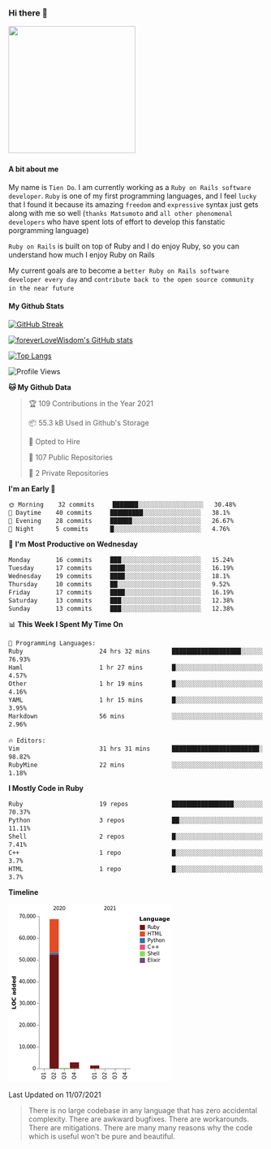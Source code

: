 ### Hi there 👋

<!--
**foreverLoveWisdom/foreverLoveWisdom** is a ✨ _special_ ✨ repository because its `README.md` (this file) appears on your GitHub profile.

Here are some ideas to get you started:

- 🔭 I’m currently working on ...
- 🌱 I’m currently learning ...
- 👯 I’m looking to collaborate on ...
- 🤔 I’m looking for help with ...
- 💬 Ask me about ...
- 📫 How to reach me: ...
- 😄 Pronouns: ...
- ⚡ Fun fact: ...
-->

<img src="https://codecondo.com/wp-content/uploads/2017/09/railslogo.png" width="250" height="250">

#### A bit about me
My name is `Tien Do`. I am currently working as a `Ruby on Rails software developer`. `Ruby` is one of my first programming languages, and I feel `lucky` that I found it because its amazing `freedom` and `expressive` syntax just gets along with me so well (`thanks Matsumoto` and `all other phenomenal developers` who have spent lots of effort to develop this fanstatic porgramming language)

`Ruby on Rails` is built on top of Ruby and I do enjoy Ruby, so you can understand how much I enjoy Ruby on Rails

My current goals are to become a `better Ruby on Rails software developer every day` and `contribute back to the open source community in the near future`

#### My Github Stats

[![GitHub Streak](https://github-readme-streak-stats.herokuapp.com/?user=foreverLoveWisdom&theme=dracula)](https://git.io/streak-stats)
&nbsp;
&nbsp;

[![foreverLoveWisdom's GitHub stats](https://github-readme-stats.vercel.app/api?username=foreverLoveWisdom&show_icons=true&theme=react&count_private=true)](https://github.com/anuraghazra/github-readme-stats)

[![Top Langs](https://github-readme-stats.vercel.app/api/top-langs/?username=foreverLoveWisdom&show_icons=true&theme=vue-dark)](https://github.com/anuraghazra/github-readme-stats)

<!--START_SECTION:waka-->
![Profile Views](http://img.shields.io/badge/Profile%20Views-55-blue)

**🐱 My Github Data** 

> 🏆 109 Contributions in the Year 2021
 > 
> 📦 55.3 kB Used in Github's Storage 
 > 
> 💼 Opted to Hire
 > 
> 📜 107 Public Repositories 
 > 
> 🔑 2 Private Repositories  
 > 
**I'm an Early 🐤** 

```text
🌞 Morning    32 commits     ███████░░░░░░░░░░░░░░░░░░   30.48% 
🌆 Daytime    40 commits     █████████░░░░░░░░░░░░░░░░   38.1% 
🌃 Evening    28 commits     ██████░░░░░░░░░░░░░░░░░░░   26.67% 
🌙 Night      5 commits      █░░░░░░░░░░░░░░░░░░░░░░░░   4.76%

```
📅 **I'm Most Productive on Wednesday** 

```text
Monday       16 commits     ███░░░░░░░░░░░░░░░░░░░░░░   15.24% 
Tuesday      17 commits     ████░░░░░░░░░░░░░░░░░░░░░   16.19% 
Wednesday    19 commits     ████░░░░░░░░░░░░░░░░░░░░░   18.1% 
Thursday     10 commits     ██░░░░░░░░░░░░░░░░░░░░░░░   9.52% 
Friday       17 commits     ████░░░░░░░░░░░░░░░░░░░░░   16.19% 
Saturday     13 commits     ███░░░░░░░░░░░░░░░░░░░░░░   12.38% 
Sunday       13 commits     ███░░░░░░░░░░░░░░░░░░░░░░   12.38%

```


📊 **This Week I Spent My Time On** 

```text
💬 Programming Languages: 
Ruby                     24 hrs 32 mins      ███████████████████░░░░░░   76.93% 
Haml                     1 hr 27 mins        █░░░░░░░░░░░░░░░░░░░░░░░░   4.57% 
Other                    1 hr 19 mins        █░░░░░░░░░░░░░░░░░░░░░░░░   4.16% 
YAML                     1 hr 15 mins        █░░░░░░░░░░░░░░░░░░░░░░░░   3.95% 
Markdown                 56 mins             ░░░░░░░░░░░░░░░░░░░░░░░░░   2.96%

🔥 Editors: 
Vim                      31 hrs 31 mins      ████████████████████████░   98.82% 
RubyMine                 22 mins             ░░░░░░░░░░░░░░░░░░░░░░░░░   1.18%

```

**I Mostly Code in Ruby** 

```text
Ruby                     19 repos            █████████████████░░░░░░░░   70.37% 
Python                   3 repos             ██░░░░░░░░░░░░░░░░░░░░░░░   11.11% 
Shell                    2 repos             █░░░░░░░░░░░░░░░░░░░░░░░░   7.41% 
C++                      1 repo              █░░░░░░░░░░░░░░░░░░░░░░░░   3.7% 
HTML                     1 repo              █░░░░░░░░░░░░░░░░░░░░░░░░   3.7%

```


**Timeline**

![Chart not found](https://raw.githubusercontent.com/foreverLoveWisdom/foreverLoveWisdom/main/charts/bar_graph.png) 


 Last Updated on 11/07/2021
<!--END_SECTION:waka-->


> There is no large codebase in any language that has zero accidental complexity. There are awkward bugfixes. There are workarounds. There are mitigations.
> There are many many reasons why the code which is useful won't be pure and beautiful.

